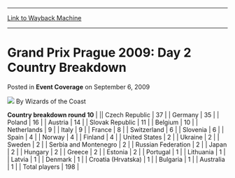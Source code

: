 
---
[Link to Wayback Machine](https://web.archive.org/web/20211019023427/https://magic.wizards.com/en/articles/archive/event-coverage/grand-prix-prague-2009-day-2-country-breakdown-2009-09-06)

[_metadata_:author]:- "Wizards of the Coast"
[_metadata_:description]:- "Country breakdown round 10 Czech Republic37Germany35Poland16Austria14Slovak Republic11Belgium10Netherlands9Italy9France8Switzerland6Slovenia6Spain4Norway4Finland4United States2Ukraine2Sweden2Serbia and Montenegro2Russian Federation2Japan2Hungary2Greece2Estonia2Portugal1Lithuania1Latvia1Denmark1Croatia (Hrvatska)1Bulgaria1Australia1Total players198"
[_metadata_:generator]:- "Drupal 7 (http://drupal.org)"
[_metadata_:node]:- "477636"
[_metadata_:publish_date]:- "2009-09-06"
[_metadata_:source]:- "div-main-content"
[_metadata_:title]:- "Grand Prix Prague 2009: Day 2 Country Breakdown"
[_metadata_:wayback_capture_timestamp]:- "2021-10-19 02:34:27"
[_metadata_:wayback_raw_url]:- "https://web.archive.org/web/20211019023427id_/https://magic.wizards.com/en/articles/archive/event-coverage/grand-prix-prague-2009-day-2-country-breakdown-2009-09-06"
[_metadata_:wayback_url]:- "https://magic.wizards.com/en/articles/archive/event-coverage/grand-prix-prague-2009-day-2-country-breakdown-2009-09-06"
---


Grand Prix Prague 2009: Day 2 Country Breakdown
===============================================



 Posted in **Event Coverage**
 on September 6, 2009 






![](https://media.magic.wizards.com/styles/auth_small/public/images/person/wizards_author.jpg)
By Wizards of the Coast













 **Country breakdown round 10** |  || Czech Republic | 37 |
| Germany | 35 |
| Poland | 16 |
| Austria | 14 |
| Slovak Republic | 11 |
| Belgium | 10 |
| Netherlands | 9 |
| Italy | 9 |
| France | 8 |
| Switzerland | 6 |
| Slovenia | 6 |
| Spain | 4 |
| Norway | 4 |
| Finland | 4 |
| United States | 2 |
| Ukraine | 2 |
| Sweden | 2 |
| Serbia and Montenegro | 2 |
| Russian Federation | 2 |
| Japan | 2 |
| Hungary | 2 |
| Greece | 2 |
| Estonia | 2 |
| Portugal | 1 |
| Lithuania | 1 |
| Latvia | 1 |
| Denmark | 1 |
| Croatia (Hrvatska) | 1 |
| Bulgaria | 1 |
| Australia | 1 |
| Total players | 198 |







